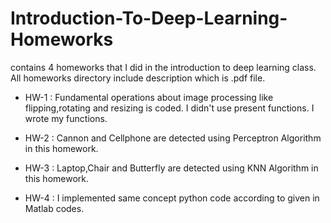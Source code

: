 # Introduction-To-Deep-Learning-Homeworks
contains 4 homeworks that I did in the introduction to deep learning class.
All homeworks directory include description which is .pdf file.

- HW-1 : Fundamental operations about image processing like flipping,rotating and resizing is coded. I didn't use present functions. 
I wrote my functions.

- HW-2 : Cannon and Cellphone are detected using Perceptron Algorithm in this homework.

- HW-3 : Laptop,Chair and Butterfly are detected using KNN Algorithm in this homework.

- HW-4 : I implemented same concept python code according to given in Matlab codes. 




